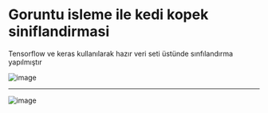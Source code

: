 # Goruntu isleme ile kedi kopek siniflandirmasi
 Tensorflow ve keras kullanılarak hazır veri seti üstünde sınfılandırma yapılmıştır

![image](https://user-images.githubusercontent.com/73950755/120287182-b07a0800-c2c7-11eb-8ce4-5e80297a1952.png)
*****
![image](https://user-images.githubusercontent.com/73950755/120287036-87597780-c2c7-11eb-9f62-8440297b35ab.png)
